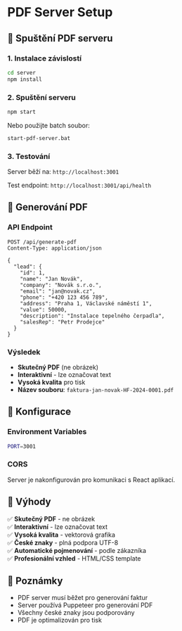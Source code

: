 # PDF Server Setup

## 🚀 Spuštění PDF serveru

### 1. Instalace závislostí
```bash
cd server
npm install
```

### 2. Spuštění serveru
```bash
npm start
```

Nebo použijte batch soubor:
```bash
start-pdf-server.bat
```

### 3. Testování
Server běží na: `http://localhost:3001`

Test endpoint: `http://localhost:3001/api/health`

## 📄 Generování PDF

### API Endpoint
```
POST /api/generate-pdf
Content-Type: application/json

{
  "lead": {
    "id": 1,
    "name": "Jan Novák",
    "company": "Novák s.r.o.",
    "email": "jan@novak.cz",
    "phone": "+420 123 456 789",
    "address": "Praha 1, Václavské náměstí 1",
    "value": 50000,
    "description": "Instalace tepelného čerpadla",
    "salesRep": "Petr Prodejce"
  }
}
```

### Výsledek
- **Skutečný PDF** (ne obrázek)
- **Interaktivní** - lze označovat text
- **Vysoká kvalita** pro tisk
- **Název souboru**: `faktura-jan-novak-HF-2024-0001.pdf`

## 🔧 Konfigurace

### Environment Variables
```bash
PORT=3001
```

### CORS
Server je nakonfigurován pro komunikaci s React aplikací.

## 🎯 Výhody

✅ **Skutečný PDF** - ne obrázek  
✅ **Interaktivní** - lze označovat text  
✅ **Vysoká kvalita** - vektorová grafika  
✅ **České znaky** - plná podpora UTF-8  
✅ **Automatické pojmenování** - podle zákazníka  
✅ **Profesionální vzhled** - HTML/CSS template  

## 🚨 Poznámky

- PDF server musí běžet pro generování faktur
- Server používá Puppeteer pro generování PDF
- Všechny české znaky jsou podporovány
- PDF je optimalizován pro tisk
